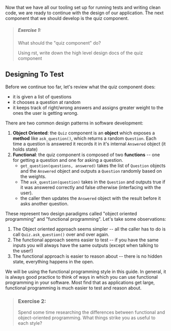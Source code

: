 Now that we have all our tooling set up for running tests
and writing clean code, we are ready to continue with the
design of our application. The next component that we
should develop is the quiz component.

> ##### Exercise 1:
> What should the "quiz component" do?
>
> Using rst, write down the high level design docs of the quiz component

## Designing To Test

Before we continue too far, let's review what the quiz component does:
- it is given a list of questions
- it chooses a question at random
- it keeps track of right/wrong answers and assigns
	greater weight to the ones the user is getting wrong.

There are two common design patterns in software development:
1. **Object Oriented**: the `Quiz` component is an **object** which exposes a
    **method** like `ask_question()`, which returns a random
	`Question`. Each time a question is answered it records
	it in it's internal `Answered` object (it holds state)
2. **Functional**: the quiz component is composed of two **functions** -- one
    for getting a question and one for asking a question.
	- `get_question(questions, answered)` takes the list of
	    `Question` objects and the `Answered` object and outputs
	    a `Question` randomly based on the weights.
	- The `ask_question(question)` takes in the `Question`
	    and outputs true if it was answered correctly
	    and false otherwise (interfacing with the user).
	- the caller then updates the `Answered` object
	    with the result before it asks another question.

These represent two design paradigms called "object oriented
programming" and "functional programming". Let's take some
observations:
1. The Object oriented approach seems simpler -- all the caller has to
	do is call `Quiz.ask_question()` over and over again.
2. The functional approach seems easier to test -- if you have the
	same inputs you will always have the same outputs
	(except when talking to the user!)
3. The functional approach is easier to reason about -- there
	is no hidden state, everything happens in the open.

We will be using the functional programming style in this
guide. In general, it is always good practice to think of
ways in which you can use functional programming in your
software. Most find that as applications get large, functional
programming is much easier to test and reason about.

> ### Exercise 2:
> Spend some time researching the differences between functional
> and object-oriented programming. What things strike you as
> useful to each style?
